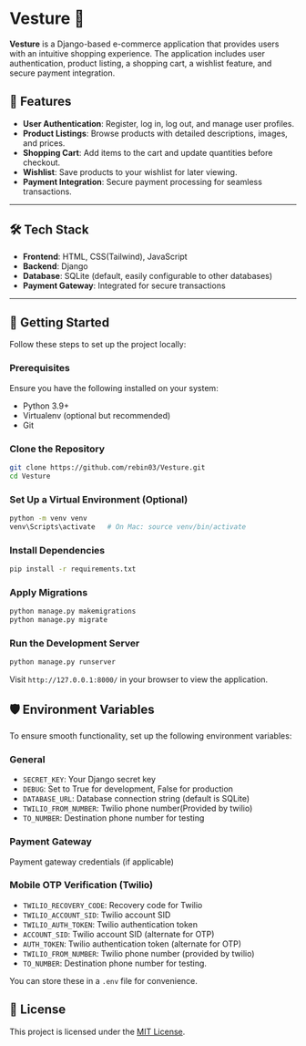 # Vesture 🛒

**Vesture** is a Django-based e-commerce application that provides users with an intuitive shopping experience. The application includes user authentication, product listing, a shopping cart, a wishlist feature, and secure payment integration.

<!-- ## 🌍 Live Demo

You can access the live project here:  
**[Vesture Live](https://your-live-link.com)**  
 -->


## 🌟 Features

- **User Authentication**: Register, log in, log out, and manage user profiles.
- **Product Listings**: Browse products with detailed descriptions, images, and prices.
- **Shopping Cart**: Add items to the cart and update quantities before checkout.
- **Wishlist**: Save products to your wishlist for later viewing.
- **Payment Integration**: Secure payment processing for seamless transactions.

---

## 🛠️ Tech Stack

- **Frontend**: HTML, CSS(Tailwind), JavaScript
- **Backend**: Django
- **Database**: SQLite (default, easily configurable to other databases)
- **Payment Gateway**: Integrated for secure transactions

---

## 🚀 Getting Started

Follow these steps to set up the project locally:

### Prerequisites

Ensure you have the following installed on your system:
- Python 3.9+ 
- Virtualenv (optional but recommended)
- Git

### Clone the Repository

```bash
git clone https://github.com/rebin03/Vesture.git
cd Vesture
```

### Set Up a Virtual Environment (Optional)

```bash
python -m venv venv
venv\Scripts\activate   # On Mac: source venv/bin/activate
```

### Install Dependencies

```bash
pip install -r requirements.txt
```

### Apply Migrations

```bash
python manage.py makemigrations
python manage.py migrate
```

### Run the Development Server

```bash
python manage.py runserver
```
Visit `http://127.0.0.1:8000/` in your browser to view the application.


## 🛡️ Environment Variables

To ensure smooth functionality, set up the following environment variables:

### General

- `SECRET_KEY`: Your Django secret key
- `DEBUG`: Set to True for development, False for production
- `DATABASE_URL`: Database connection string (default is SQLite)
- `TWILIO_FROM_NUMBER`: Twilio phone number(Provided by twilio)
- `TO_NUMBER`: Destination phone number for testing

### Payment Gateway
Payment gateway credentials (if applicable)

### Mobile OTP Verification (Twilio)

- `TWILIO_RECOVERY_CODE`: Recovery code for Twilio
- `TWILIO_ACCOUNT_SID`: Twilio account SID
- `TWILIO_AUTH_TOKEN`: Twilio authentication token
- `ACCOUNT_SID`: Twilio account SID (alternate for OTP)
- `AUTH_TOKEN`: Twilio authentication token (alternate for OTP)
- `TWILIO_FROM_NUMBER`: Twilio phone number (provided by twilio)
- `TO_NUMBER`: Destination phone number for testing.

You can store these in a `.env` file for convenience.


## 📜 License
This project is licensed under the [MIT License](LICENSE).